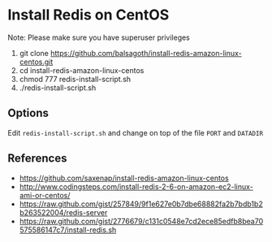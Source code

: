 # Install Redis on CentOS


Note: Please make sure you have superuser privileges

1. git clone https://github.com/balsagoth/install-redis-amazon-linux-centos.git
2. cd install-redis-amazon-linux-centos
3. chmod 777 redis-install-script.sh
3. ./redis-install-script.sh



## Options


Edit `redis-install-script.sh` and change on top of the file `PORT` and `DATADIR`


## References

- https://github.com/saxenap/install-redis-amazon-linux-centos
- http://www.codingsteps.com/install-redis-2-6-on-amazon-ec2-linux-ami-or-centos/
- https://raw.github.com/gist/257849/9f1e627e0b7dbe68882fa2b7bdb1b2b263522004/redis-server
- https://raw.github.com/gist/2776679/c131c0548e7cd2ece85edfb8bea70575586147c7/install-redis.sh